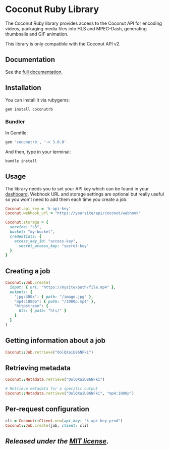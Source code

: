 # Coconut Ruby Library

The Coconut Ruby library provides access to the Coconut API for encoding videos, packaging media files into HLS and MPEG-Dash, generating thumbnails and GIF animation.

This library is only compatible with the Coconut API v2.

## Documentation

See the [full documentation](https://docs.coconut.co).

## Installation

You can install it via rubygems:

```console
gem install coconutrb
```

### Bundler

In Gemfile:

```ruby
gem 'coconutrb', '~> 3.0.0'
```

And then, type in your terminal:

```console
bundle install
```

## Usage

The library needs you to set your API key which can be found in your [dashboard](https://app.coconut.co/api). Webhook URL and storage settings are optional but really useful so you won't need to add them each time you create a job.

```ruby
Coconut.api_key = 'k-api-key'
Coconut.webhook_url = "https://yoursite/api/coconut/webhook"

Coconut.storage = {
  service: "s3",
  bucket: "my-bucket",
  credentials: {
    access_key_id: "access-key",
      secret_access_key: "secret-key"
  }
}
```

## Creating a job

```ruby
Coconut::Job.create(
  input: { url: "https://mysite/path/file.mp4" },
  outputs: {
    "jpg:300x": { path: "/image.jpg" },
    "mp4:1080p": { path: "/1080p.mp4" },
    "httpstream": {
      hls: { path: "hls/" }
    }
  }
)
```

## Getting information about a job

```ruby
Coconut::Job.retrieve("OolQXaiU86NFki")
```

## Retrieving metadata

```ruby
Coconut::Metadata.retrieve("OolQXaiU86NFki")

# Retrieve metadata for a specific output
Coconut::Metadata.retrieve("OolQXaiU86NFki", "mp4:1080p")
```

## Per-request configuration

```ruby
cli = Coconut::Client.new(api_key: "k-api-key-prod")
Coconut::Job.create(job, client: cli)
```

*Released under the [MIT license](http://www.opensource.org/licenses/mit-license.php).*
---